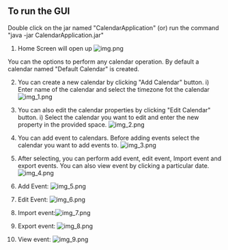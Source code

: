 ## To run the GUI

Double click on the jar named "CalendarApplication" (or) run the command "java -jar CalendarApplication.jar"

1) Home Screen will open up
![img.png](img.png)

You can the options to perform any calendar operation. By default a calendar named "Default Calendar" is created.

2) You can create a new calendar by clicking "Add Calendar" button.
    i) Enter name of the calendar and select the timezone fot the calendar
![img_1.png](img_1.png)

3) You can also edit the calendar properties by clicking "Edit Calendar" button.
   i) Select the calendar you want to edit and enter the new property in the provided space.
![img_2.png](img_2.png)

4) You can add event to calendars. Before adding events select the calendar you want to add events to.
![img_3.png](img_3.png)

5) After selecting, you can perform add event, edit event, Import event and export events. You can also view event by clicking a particular date.
![img_4.png](img_4.png)

6) Add Event:
![img_5.png](img_5.png)
7) Edit Event: ![img_6.png](img_6.png)
8) Import event:![img_7.png](img_7.png)
9) Export event: ![img_8.png](img_8.png)
10) View event: ![img_9.png](ImportedEvents.png)